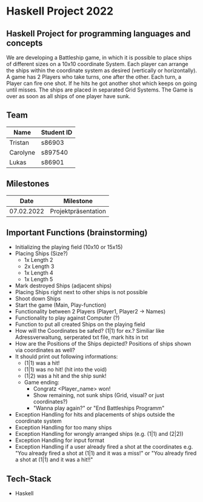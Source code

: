 # Haskell Project 2022

## Haskell Project for programming languages ​​and concepts
We are developing a Battleship game, in which it is possible to place ships of different sizes on a 10x10 coordinate System.
Each player can arrange the ships within the coordinate system as desired (vertically or horizontally).
A game has 2 Players who take turns, one after the other. Each turn, a Player can fire one shot. 
If he hits he got another shot which keeps on going until misses. The ships are placed in separated Grid Systems.
The Game is over as soon as all ships of one player have sunk.



## Team

| Name                | Student ID |
| ------------------- | ---------- |
| Tristan	          | s86903     |
| Carolyne            | s897540	   |
| Lukas		          | s86901	   |


## Milestones

| Date       | Milestone                             |
| ---------- | ------------------------------------- |
| 07.02.2022 | Projektpräsentation                   |


## Important Functions (brainstorming)
* Initializing the playing field (10x10 or 15x15)
* Placing Ships (Size?)
    * 1x Length 2
    * 2x Length 3
    * 1x Length 4
    * 1x Length 5
* Mark destroyed Ships (adjacent ships)
* Placing Ships right next to other ships is not possible
* Shoot down Ships
* Start the game (Main, Play-function)
* Functionality between 2 Players (Player1, Player2 &#8594; Names)
* Functionality to play against Computer (?)
* Function to put all created Ships on the playing field
* How will the Coordinates be safed? (1|1) for ex.? Similiar like Adressverwaltung, serperated txt file, mark hits in txt
* How are the Positions of the Ships depicted? Positions of ships shown via coordinates as well?
* It should print out following informations:
    * (1|1) was a hit!
    * (1|1) was no hit! (hit into the void)
    * (1|2) was a hit and the ship sunk!
    * Game ending:
        * Congratz <Player_name> won!
        * Show remaining, not sunk ships (Grid, visual? or just coordinates?)
        * "Wanna play again?" or "End Battleships Programm"
* Exception Handling for hits and placements of ships outside the coordinate system
* Exception Handling for too many ships
* Exception Handling for wrongly arranged ships (e.g. (1|1) and (2|2))
* Exception Handling for input format
* Exception Handling if a user already fired a shot at the coordinates e.g. "You already fired a shot at (1|1) and it was a miss!" or "You already fired a shot at (1|1) and it was a hit!!"

## Tech-Stack

* Haskell